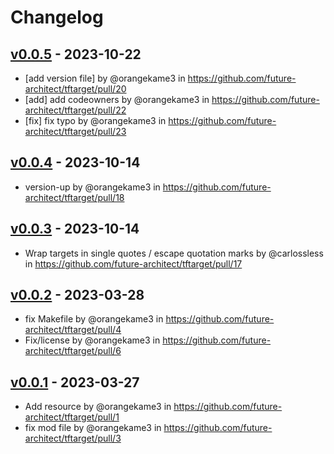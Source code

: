 # Changelog

## [v0.0.5](https://github.com/future-architect/tftarget/compare/v0.0.4...v0.0.5) - 2023-10-22
- [add version file] by @orangekame3 in https://github.com/future-architect/tftarget/pull/20
- [add] add codeowners by @orangekame3 in https://github.com/future-architect/tftarget/pull/22
- [fix] fix typo by @orangekame3 in https://github.com/future-architect/tftarget/pull/23

## [v0.0.4](https://github.com/future-architect/tftarget/compare/v0.0.3...v0.0.4) - 2023-10-14
- version-up by @orangekame3 in https://github.com/future-architect/tftarget/pull/18

## [v0.0.3](https://github.com/future-architect/tftarget/compare/v0.0.2...v0.0.3) - 2023-10-14
- Wrap targets in single quotes / escape quotation marks by @carlossless in https://github.com/future-architect/tftarget/pull/17

## [v0.0.2](https://github.com/future-architect/tftarget/compare/v0.0.1...v0.0.2) - 2023-03-28
- fix Makefile by @orangekame3 in https://github.com/future-architect/tftarget/pull/4
- Fix/license by @orangekame3 in https://github.com/future-architect/tftarget/pull/6

## [v0.0.1](https://github.com/future-architect/tftarget/commits/v0.0.1) - 2023-03-27
- Add resource by @orangekame3 in https://github.com/future-architect/tftarget/pull/1
- fix mod file by @orangekame3 in https://github.com/future-architect/tftarget/pull/3

